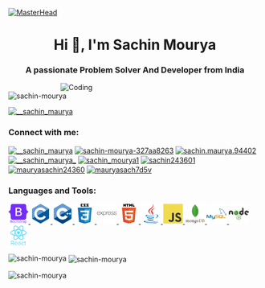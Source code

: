 [![MasterHead](https://miro.medium.com/v2/resize:fit:700/0*0O5n9x6pzlJ5qLkC.gif)](https://SACHIN-MOURYA.io)
<h1 align="center">Hi 👋, I'm Sachin Mourya</h1>
<h3 align="center">A passionate Problem Solver And Developer from India</h3>
<img align="right" alt="Coding" width="400" src="https://img.etimg.com/thumb/width-1200,height-900,imgsize-638053,resizemode-1,msid-84146083/prime/technology-and-startups/booting-up-developer-economy-how-tech-startups-are-helping-coders-build-and-test-software-faster.jpg">

<p align="left"> <img src="https://komarev.com/ghpvc/?username=sachin-mourya&label=Profile%20views&color=0e75b6&style=flat" alt="sachin-mourya" /> </p>

<p align="left"> <a href="https://twitter.com/__sachin_maurya" target="blank"><img src="https://img.shields.io/twitter/follow/__sachin_maurya?logo=twitter&style=for-the-badge" alt="__sachin_maurya" /></a> </p>

<h3 align="left">Connect with me:</h3>
<p align="left">
<a href="https://twitter.com/__sachin_maurya" target="blank"><img align="center" src="https://raw.githubusercontent.com/rahuldkjain/github-profile-readme-generator/master/src/images/icons/Social/twitter.svg" alt="__sachin_maurya" height="30" width="40" /></a>
<a href="https://www.linkedin.com/in/sachinmourya1/" target="blank"><img align="center" src="https://raw.githubusercontent.com/rahuldkjain/github-profile-readme-generator/master/src/images/icons/Social/linked-in-alt.svg" alt="sachin-mourya-327aa8263" height="30" width="40" /></a>
<a href="https://fb.com/sachin.maurya.94402" target="blank"><img align="center" src="https://raw.githubusercontent.com/rahuldkjain/github-profile-readme-generator/master/src/images/icons/Social/facebook.svg" alt="sachin.maurya.94402" height="30" width="40" /></a>
<a href="https://instagram.com/__sachin_maurya_" target="blank"><img align="center" src="https://raw.githubusercontent.com/rahuldkjain/github-profile-readme-generator/master/src/images/icons/Social/instagram.svg" alt="__sachin_maurya_" height="30" width="40" /></a>
<a href="https://www.codechef.com/users/sachinmourya" target="blank"><img align="center" src="https://cdn.jsdelivr.net/npm/simple-icons@3.1.0/icons/codechef.svg" alt="sachin_mourya1" height="30" width="40" /></a>
<a href="https://codeforces.com/profile/sachin243601" target="blank"><img align="center" src="https://raw.githubusercontent.com/rahuldkjain/github-profile-readme-generator/master/src/images/icons/Social/codeforces.svg" alt="sachin243601" height="30" width="40" /></a>
<a href="https://www.leetcode.com/SACHIN_MOURYA" target="blank"><img align="center" src="https://raw.githubusercontent.com/rahuldkjain/github-profile-readme-generator/master/src/images/icons/Social/leet-code.svg" alt="mauryasachin24360" height="30" width="40" /></a>
<a href="https://auth.geeksforgeeks.org/user/mauryasach7d5v" target="blank"><img align="center" src="https://raw.githubusercontent.com/rahuldkjain/github-profile-readme-generator/master/src/images/icons/Social/geeks-for-geeks.svg" alt="mauryasach7d5v" height="30" width="40" /></a>
</p>

<h3 align="left">Languages and Tools:</h3>
<p align="left"> <a href="https://getbootstrap.com" target="_blank" rel="noreferrer"> <img src="https://raw.githubusercontent.com/devicons/devicon/master/icons/bootstrap/bootstrap-plain-wordmark.svg" alt="bootstrap" width="40" height="40"/> </a> <a href="https://www.cprogramming.com/" target="_blank" rel="noreferrer"> <img src="https://raw.githubusercontent.com/devicons/devicon/master/icons/c/c-original.svg" alt="c" width="40" height="40"/> </a> <a href="https://www.w3schools.com/cpp/" target="_blank" rel="noreferrer"> <img src="https://raw.githubusercontent.com/devicons/devicon/master/icons/cplusplus/cplusplus-original.svg" alt="cplusplus" width="40" height="40"/> </a> <a href="https://www.w3schools.com/css/" target="_blank" rel="noreferrer"> <img src="https://raw.githubusercontent.com/devicons/devicon/master/icons/css3/css3-original-wordmark.svg" alt="css3" width="40" height="40"/> </a> <a href="https://expressjs.com" target="_blank" rel="noreferrer"> <img src="https://raw.githubusercontent.com/devicons/devicon/master/icons/express/express-original-wordmark.svg" alt="express" width="40" height="40"/> </a> <a href="https://www.w3.org/html/" target="_blank" rel="noreferrer"> <img src="https://raw.githubusercontent.com/devicons/devicon/master/icons/html5/html5-original-wordmark.svg" alt="html5" width="40" height="40"/> </a> <a href="https://www.java.com" target="_blank" rel="noreferrer"> <img src="https://raw.githubusercontent.com/devicons/devicon/master/icons/java/java-original.svg" alt="java" width="40" height="40"/> </a> <a href="https://developer.mozilla.org/en-US/docs/Web/JavaScript" target="_blank" rel="noreferrer"> <img src="https://raw.githubusercontent.com/devicons/devicon/master/icons/javascript/javascript-original.svg" alt="javascript" width="40" height="40"/> </a> <a href="https://www.mongodb.com/" target="_blank" rel="noreferrer"> <img src="https://raw.githubusercontent.com/devicons/devicon/master/icons/mongodb/mongodb-original-wordmark.svg" alt="mongodb" width="40" height="40"/> </a> <a href="https://www.mysql.com/" target="_blank" rel="noreferrer"> <img src="https://raw.githubusercontent.com/devicons/devicon/master/icons/mysql/mysql-original-wordmark.svg" alt="mysql" width="40" height="40"/> </a> <a href="https://nodejs.org" target="_blank" rel="noreferrer"> <img src="https://raw.githubusercontent.com/devicons/devicon/master/icons/nodejs/nodejs-original-wordmark.svg" alt="nodejs" width="40" height="40"/> </a> <a href="https://reactjs.org/" target="_blank" rel="noreferrer"> <img src="https://raw.githubusercontent.com/devicons/devicon/master/icons/react/react-original-wordmark.svg" alt="react" width="40" height="40"/> </a> </p>

<p><img align="left" src="https://github-readme-stats.vercel.app/api/top-langs?username=sachin-mourya&show_icons=true&locale=en&layout=compact" alt="sachin-mourya" /></p>

<p>&nbsp;<img align="center" src="https://github-readme-stats.vercel.app/api?username=sachin-mourya&show_icons=true&locale=en" alt="sachin-mourya" /></p>

<p><img align="center" src="https://github-readme-streak-stats.herokuapp.com/?user=sachin-mourya&" alt="sachin-mourya" /></p>
